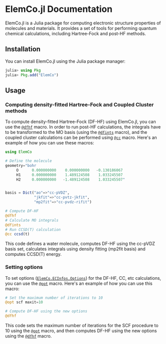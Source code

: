 # ElemCo.jl Documentation


ElemCo.jl is a Julia package for computing electronic structure properties of molecules and materials. It provides a set of tools for performing quantum chemical calculations, including Hartree-Fock and post-HF methods.

## Installation

You can install ElemCo.jl using the Julia package manager:

```julia
julia> using Pkg
julia> Pkg.add("ElemCo")
```

## Usage

### Computing density-fitted Hartree-Fock and Coupled Cluster methods

To compute density-fitted Hartree-Fock (DF-HF) using ElemCo.jl, you can use the [`@dfhf`](@ref) macro. In order to run post-HF calculations, the integrals have to be transformed to the MO basis (using the [`@dfints`](@ref) macro), and
the coupled cluster calculations can be performed using [`@cc`](@ref) macro. Here's an example of how you can use these macros:

```julia
using ElemCo

# Define the molecule
geometry="bohr
     O      0.000000000    0.000000000   -0.130186067
     H1     0.000000000    1.489124508    1.033245507
     H2     0.000000000   -1.489124508    1.033245507"


basis = Dict("ao"=>"cc-pVDZ",
             "jkfit"=>"cc-pvtz-jkfit",
             "mp2fit"=>"cc-pvdz-rifit")

# Compute DF-HF 
@dfhf
# Calculate MO integrals 
@dfints
# Run CCSD(T) calculation
@cc ccsd(t)
```

This code defines a water molecule, computes DF-HF using the cc-pVDZ basis set, calculates integrals using density fitting (mp2fit basis) and computes CCSD(T) energy.

### Setting options

To set options ([`ElemCo.ECInfos.Options`](@ref)) for the DF-HF, CC, etc calculations, you can use the [`@opt`](@ref) macro. Here's an example of how you can use this macro:

```julia
# Set the maximum number of iterations to 10
@opt scf maxit=10

# Compute DF-HF using the new options
@dfhf
```

This code sets the maximum number of iterations for the SCF procedure to 10 using the [`@opt`](@ref) macro, and then computes DF-HF using the new options using the [`@dfhf`](@ref) macro.


